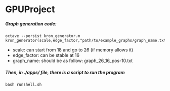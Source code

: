 # GPUProject

##### Graph generation code:

```
octave --persist kron_generator.m
kron_generator(scale,edge_factor,"path/to/example_graphs/graph_name.txt")
```

<ul>
	<li>
		scale: can start from 18 and go to 26 (if memory allows it)
	</li>
	<li>
		edge_factor: can be stable at 16
	</li>
	<li>
		graph_name: should be as follow: graph_26_16_pos-10.txt
	</li>
</ul>


##### Then, in ./apps/ file, there is a script to run the program

```
bash runshell.sh
```
